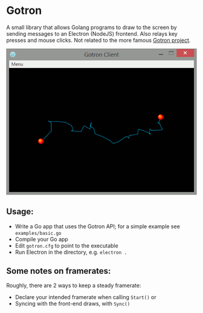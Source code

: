 # Gotron

A small library that allows Golang programs to draw to the screen by sending messages to an Electron (NodeJS) frontend. Also relays key presses and mouse clicks. Not related to the more famous [Gotron project](https://github.com/Equanox/gotron).

![Gotron Screenshot](https://raw.githubusercontent.com/fohristiwhirl/gotron/master/examples/screenshot.gif)

## Usage:

* Write a Go app that uses the Gotron API; for a simple example see `examples/basic.go`
* Compile your Go app
* Edit `gotron.cfg` to point to the executable
* Run Electron in the directory, e.g. `electron .`

## Some notes on framerates:

Roughly, there are 2 ways to keep a steady framerate:

* Declare your intended framerate when calling `Start()` or
* Syncing with the front-end draws, with `Sync()`

